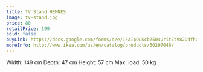 ```yaml
---
title: TV Stand HEMNES
image: tv-stand.jpg
price: 80
retailPrice: 199
sold: false
buyLink: https://docs.google.com/forms/d/e/1FAIpQLScbZ504UritZtV82QdfhQuVMZgGHU2o9nqQIv8dhNlFesLBEw/viewform?entry.1902462749=TV+Stand
moreInfo: http://www.ikea.com/us/en/catalog/products/50297046/
---
```


Width: 149 cm
Depth: 47 cm
Height: 57 cm
Max. load: 50 kg
